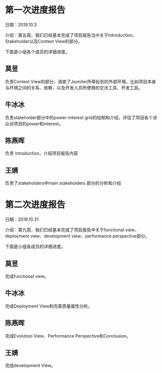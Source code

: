 # 第一次进度报告


日期：2019.10.3  

介绍：第五周，我们已经基本完成了项目报告当中关于Introduction、Stakeholder以及Context View的部分。  

下面是小组各个成员的详细进度。  

## 莫昱  
 
负责Context View的部分，调查了Jsoniter所牵扯到的外部环境，比如项目本身与环境之间的关系、依赖，以及开发人员所使用的交涉工具、开发工具。  

## 牛冰冰  
负责stateholder部分中的power-interest grid的绘制和介绍，评估了项目各个涉众对项目的power和interest。

## 陈燕晖
负责 introduction，介绍项目报告内容  

## 王婧  
负责了stakeholders中main stakeholders 部分的分析和介绍



# 第二次进度报告

日期：2019.10.31

介绍：第九周，我们已经基本完成了项目报告中关于functional view、deployment view、development view、performance perspective部分。

下面是小组各成员的详细进度。

## 莫昱
完成functional view。

## 牛冰冰
完成Deployment View和完善质量属性分析。

## 陈燕晖
完成Evolution View、Performance Perspective和Conclusion。

## 王婧
完成development View。

